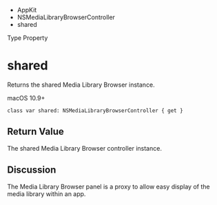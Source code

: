

- AppKit
- NSMediaLibraryBrowserController
-  shared 

Type Property

# shared

Returns the shared Media Library Browser instance.

macOS 10.9+

``` source
class var shared: NSMediaLibraryBrowserController { get }
```

## Return Value

The shared Media Library Browser controller instance.

## Discussion

The Media Library Browser panel is a proxy to allow easy display of the media library within an app.

